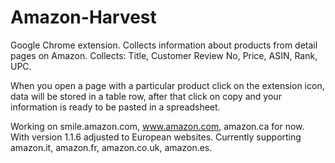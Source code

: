 # Amazon-Harvest

Google Chrome extension. 
Collects information about products from detail pages on Amazon. Collects: Title, Customer Review No, Price, ASIN, Rank, UPC.

When you open a page with a particular product click on the extension icon, data will be stored in a table row, after that click on copy and your information is ready to be pasted in a spreadsheet. 

Working on smile.amazon.com, www.amazon.com, amazon.ca for now. With version 1.1.6 adjusted to European websites. Currently supporting amazon.it, amazon.fr, amazon.co.uk, amazon.es.

